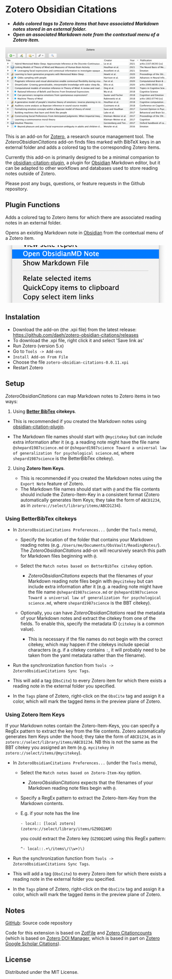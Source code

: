 # Zotero Obsidian Citations

- **_Adds colored tags to Zotero items that have associated Markdown notes stored in an external folder._**
- **_Open an associated Markdown note from the contextual menu of a Zotero item._**

![ZoteroObsidianCitationsScreenshot](ZoteroObsidianCitationsScreenshot.png)

This is an add-on for [Zotero](https://www.zotero.org), a research source management tool. The _ZoteroObsidianCitations_ add-on finds files marked with BibTeX keys in an external folder and adds a colored tag to the corresponding Zotero items.

Currently this add-on is primarily designed to be a minimal companion to the [obsidian-citation-plugin](https://github.com/hans/obsidian-citation-plugin), a plugin for [Obsidian](https://obsidian.md) Markdown editor, but it can be adapted to other workflows and databases used to store reading notes outside of Zotero.

Please post any bugs, questions, or feature requests in the Github repository.

## Plugin Functions

Adds a colored tag to Zotero items for which there are associated reading notes in an external folder.

Opens an existing Markdown note in [Obsidian](https://obsidian.md) from the contextual menu of a Zotero item.

![ZoteroObsidianCitationsMenu](ZoteroObsidianCitationsMenu.png)

## Instalation

- Download the add-on (the .xpi file) from the latest release: https://github.com/daeh/zotero-obsidian-citations/releases
- To download the .xpi file, right click it and select 'Save link as'
- Run Zotero (version 5.x)
- Go to `Tools -> Add-ons`
- `Install Add-on From File`
- Choose the file `zotero-obsidian-citations-0.0.11.xpi`
- Restart Zotero

## Setup

_ZoteroObsidianCitations_ can map Markdown notes to Zotero items in two ways:

1. Using **[Better BibTex](https://retorque.re/zotero-better-bibtex/) citekeys**.

- This is recommended if you created the Markdown notes using [obsidian-citation-plugin](https://github.com/hans/obsidian-citation-plugin).

- The Markdown file names should start with `@mycitekey` but can include extra information after it (e.g. a reading note might have the file name `@shepard1987science.md` or `@shepard1987science Toward a universal law of generalization for psychological science.md`, where `shepard1987science` is the BetterBibTex citekey).

2. Using **Zotero Item Keys**.

   - This is recommended if you created the Markdown notes using the `Export Note` feature of Zotero.
   - The Markdown file names should start with `@` and the file contents should include the Zotero-Item-Key in a consistent format
     (Zotero automatically generates Item Keys; they take the form of `ABCD1234`, as in `zotero://select/library/items/ABCD1234`).

### Using BetterBibTex citekeys

- In `ZoteroObsidianCitations Preferences...` (under the `Tools` menu),

  - Specify the location of the folder that contains your Markdown reading notes (e.g. `/Users/me/Documents/ObsVault/ReadingNotes/`). The _ZoteroObsidianCitations_ add-on will recursively search this path for Markdown files beginning with `@`.
  - Select the `Match notes based on BetterBibTex citekey` option.

    - _ZoteroObsidianCitations_ expects that the filenames of your Markdown reading note files begin with `@mycitekey` but can include extra information after it (e.g. a reading note might have the file name `@shepard1987science.md` or `@shepard1987science Toward a universal law of generalization for psychological science.md`, where `shepard1987science` is the BBT citekey).

  - Optionally, you can have _ZoteroObsidianCitations_ read the metadata of your Markdown notes and extract the citekey from one of the fields. To enable this, specify the metadata ID (`citekey` is a common value).
    - This is necessary if the file names do not begin with the correct citekey, which may happen if the citekeys include special characters (e.g. if a citekey contains `:`, it will probably need to be taken from the yaml metadata rather than the filename).

- Run the synchronization function from `Tools -> ZoteroObsidianCitations Sync Tags`.
- This will add a tag (`ObsCite`) to every Zotero item for which there exists a reading note in the external folder you specified.
- In the `Tags` plane of Zotero, right-click on the `ObsCite` tag and assign it a color, which will mark the tagged items in the preview plane of Zotero.

### Using Zotero Item Keys

If your Markdown notes contain the Zotero-Item-Keys, you can specify a RegEx pattern to extract the key from the file contents. Zotero automatically generates Item Keys under the hood; they take the form of `ABCD1234`, as in `zotero://select/library/items/ABCD1234`. NB this is not the same as the BBT citekey you assigned an item (e.g. `mycitekey` in `zotero://select/items/@mycitekey`).

- In `ZoteroObsidianCitations Preferences...` (under the `Tools` menu),

  - Select the `Match notes based on Zotero-Item-Key` option.

    - _ZoteroObsidianCitations_ expects that the filenames of your Markdown reading note files begin with `@`.

  - Specify a RegEx pattern to extract the Zotero-Item-Key from the Markdown contents.

  - E.g. if your note has the line

    `- local:: [local zotero](zotero://select/library/items/GZ9DQ2AM)`

    you could extract the Zotero key (`GZ9DQ2AM`) using this RegEx pattern:

    `^- local::.+\/items\/(\w+)\)`

- Run the synchronization function from `Tools -> ZoteroObsidianCitations Sync Tags`.

- This will add a tag (`ObsCite`) to every Zotero item for which there exists a reading note in the external folder you specified.

- In the `Tags` plane of Zotero, right-click on the `ObsCite` tag and assign it a color, which will mark the tagged items in the preview plane of Zotero.

## Notes

[GitHub](https://github.com/daeh/zotero-obsidian-citations): Source code repository

Code for this extension is based on [ZotFile](https://github.com/jlegewie/zotfile) and [Zotero Citationcounts](https://github.com/eschnett/zotero-citationcounts) (which is based on [Zotero DOI Manager](https://github.com/bwiernik/zotero-shortdoi), which is based in part on [Zotero Google Scholar Citations](https://github.com/beloglazov/zotero-scholar-citations)).

## License

Distributed under the MIT License.
